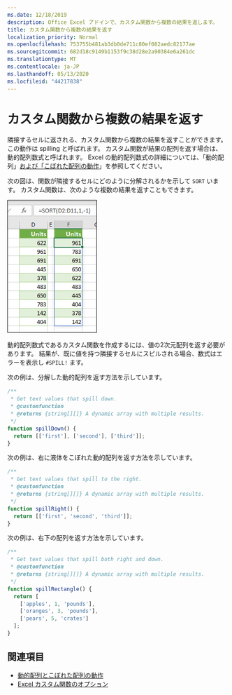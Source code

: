 ```yaml
---
ms.date: 12/18/2019
description: Office Excel アドインで、カスタム関数から複数の結果を返します。
title: カスタム関数から複数の結果を返す
localization_priority: Normal
ms.openlocfilehash: 753755b481ab3db0de711c80ef082aedc82177ae
ms.sourcegitcommit: 682d18c9149b1153f9c38d28e2a90384e6a261dc
ms.translationtype: MT
ms.contentlocale: ja-JP
ms.lasthandoff: 05/13/2020
ms.locfileid: "44217838"
---
```

# <a name="return-multiple-results-from-your-custom-function"></a>カスタム関数から複数の結果を返す

隣接するセルに返される、カスタム関数から複数の結果を返すことができます。 この動作は spilling と呼ばれます。 カスタム関数が結果の配列を返す場合は、動的配列数式と呼ばれます。 Excel の動的配列数式の詳細については、「動的配列」[および「こぼれた配列の動作](https://support.microsoft.com/office/205c6b06-03ba-4151-89a1-87a7eb36e531)」を参照してください。

次の図は、関数が隣接するセルにどのように分解されるかを示して `SORT` います。 カスタム関数は、次のような複数の結果を返すこともできます。

![複数のセルに複数の結果を表示する ' SORT ' 関数のスクリーンショット。](../images/dynamic-array-spill.png)

動的配列数式であるカスタム関数を作成するには、値の2次元配列を返す必要があります。 結果が、既に値を持つ隣接するセルにスピルされる場合、数式はエラーを表示し `#SPILL!` ます。

次の例は、分解した動的配列を返す方法を示しています。

```javascript
/**
 * Get text values that spill down.
 * @customfunction
 * @returns {string[][]} A dynamic array with multiple results.
 */
function spillDown() {
  return [['first'], ['second'], ['third']];
}
```

次の例は、右に液体をこぼれた動的配列を返す方法を示しています。 

```javascript
/**
 * Get text values that spill to the right.
 * @customfunction
 * @returns {string[][]} A dynamic array with multiple results.
 */
function spillRight() {
  return [['first', 'second', 'third']];
}
```

次の例は、右下の配列を返す方法を示しています。

```javascript
/**
 * Get text values that spill both right and down.
 * @customfunction
 * @returns {string[][]} A dynamic array with multiple results.
 */
function spillRectangle() {
  return [
    ['apples', 1, 'pounds'],
    ['oranges', 3, 'pounds'],
    ['pears', 5, 'crates']
  ];
}
```

## <a name="see-also"></a>関連項目

- [動的配列とこぼれた配列の動作](https://support.microsoft.com/office/205c6b06-03ba-4151-89a1-87a7eb36e531)
- [Excel カスタム関数のオプション](custom-functions-parameter-options.md)